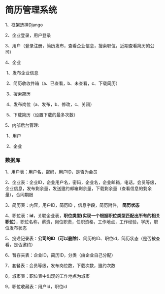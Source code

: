 # 简历管理系统

1、框架选择Django

2、企业登录，用户登录

3、用户（登录注册，简历发布，查看企业信息，搜索职位，近期查看简历的公司）

4、企业

​	1、发布企业信息

​	2、简历收收件箱（a、已查看，b、未查看，c、下载简历）

​	3、搜索简历

​	4、发布岗位（a、发布，b、修改，c、关闭）

​	5、下载简历（设置下载的最多次数）

5、内部后台管理:

​	1、用户

​	2、企业



### 数据库

1、用户表：用户名，密码，用户ID，是否为会员

2、企业表：企业ID，企业用户名，密码，企业名，企业邮箱，电话，会员等级，企业信息，发布剩余量，发送邀约邮箱剩余量，下载剩余量（查看信息的剩余量），合同期限

3、简历表：内容，用户ID，简历ID ，信息字段，简历附件， **简历状态**

4、职位表：**id**，关联企业表，**职位类型(实现一个根据职位类型匹配出所有的相关职位）**，职位名称，薪资，岗位职责，任职资格，工作地点，工作经验，学历，职位发布状态

5、投递记录表：**公司的ID（可以删除）**、简历的ID、职位id，简历状态（是否被查看，是否邀约）

6、暂存夹表：企业ID，简历ID，分类（由企业自己分配）

7、套餐表：会员等级，发布岗位数，下载次数，邀约次数

8，城市表：职位表中出现的工作地点为城市

9，职位收藏表：用户id，职位id

